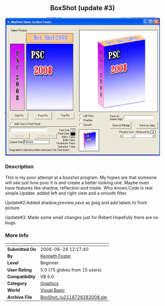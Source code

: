 ﻿<div align="center">

## BoxShot \(update \#3\)

<img src="PIC20086281424544907.jpg">
</div>

### Description

This is my poor attempt at a boxshot program. My hopes are that someone will see just how poor it is and create a better looking one. Maybe even have features like shadow, reflection and rotate. Who knows.Code is real simple.Update: added left and right view and a smooth filter.

Update#2:Added shadow,preview,save as jpeg and add labels to front picture.

Update#3: Made some small changes just for Robert.Hopefully there are no bugs.
 
### More Info
 


<span>             |<span>
---                |---
**Submitted On**   |2008-06-28 12:27:40
**By**             |[Kenneth Foster](https://github.com/Planet-Source-Code/PSCIndex/blob/master/ByAuthor/kenneth-foster.md)
**Level**          |Beginner
**User Rating**    |5.0 (75 globes from 15 users)
**Compatibility**  |VB 6\.0
**Category**       |[Graphics](https://github.com/Planet-Source-Code/PSCIndex/blob/master/ByCategory/graphics__1-46.md)
**World**          |[Visual Basic](https://github.com/Planet-Source-Code/PSCIndex/blob/master/ByWorld/visual-basic.md)
**Archive File**   |[BoxShot\_\(u2118726282008\.zip](https://github.com/Planet-Source-Code/kenneth-foster-boxshot-update-3__1-70644/archive/master.zip)








